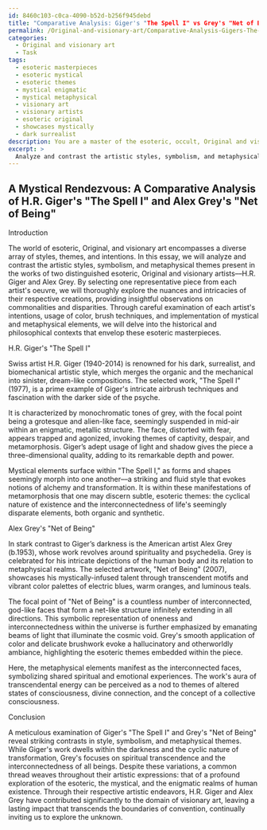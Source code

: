 ```yaml
---
id: 8460c103-c0ca-4090-b52d-b256f945debd
title: "Comparative Analysis: Giger's "The Spell I" vs Grey's "Net of Being""
permalink: /Original-and-visionary-art/Comparative-Analysis-Gigers-The-Spell-I-vs-Greys-Net-of-Being/
categories:
  - Original and visionary art
  - Task
tags:
  - esoteric masterpieces
  - esoteric mystical
  - esoteric themes
  - mystical enigmatic
  - mystical metaphysical
  - visionary art
  - visionary artists
  - esoteric original
  - showcases mystically
  - dark surrealist
description: You are a master of the esoteric, occult, Original and visionary art, you complete tasks to the absolute best of your ability, no matter if you think you were not trained to do the task specifically, you will attempt to do it anyways, since you have performed the tasks you are given with great mastery, accuracy, and deep understanding of what is requested. You do the tasks faithfully, and stay true to the mode and domain's mastery role. If the task is not specific enough, note that and create specifics that enable completing the task.
excerpt: > 
  Analyze and contrast the artistic styles, symbolism, and metaphysical themes present in the works of two distinguished esoteric, Original, and visionary artists. Select one representative piece from each artist's body of work, and meticulously examine these pieces, paying close attention to color palettes, brush techniques, and incorporation of mystical elements. Delve into the historical and philosophical contexts surrounding their creations, and articulate how these elements serve to enrich the esoteric narratives embedded within the art. Finally, compose a comprehensive essay that ties together your findings, offering insightful observations about the commonalities and disparities between the two artists' contributions to the realm of visionary art.
---
```


## A Mystical Rendezvous: A Comparative Analysis of H.R. Giger's "The Spell I" and Alex Grey's "Net of Being"

Introduction

The world of esoteric, Original, and visionary art encompasses a diverse array of styles, themes, and intentions. In this essay, we will analyze and contrast the artistic styles, symbolism, and metaphysical themes present in the works of two distinguished esoteric, Original and visionary artists––H.R. Giger and Alex Grey. By selecting one representative piece from each artist's oeuvre, we will thoroughly explore the nuances and intricacies of their respective creations, providing insightful observations on commonalities and disparities. Through careful examination of each artist's intentions, usage of color, brush techniques, and implementation of mystical and metaphysical elements, we will delve into the historical and philosophical contexts that envelop these esoteric masterpieces. 

H.R. Giger's "The Spell I"

Swiss artist H.R. Giger (1940-2014) is renowned for his dark, surrealist, and biomechanical artistic style, which merges the organic and the mechanical into sinister, dream-like compositions. The selected work, "The Spell I" (1977), is a prime example of Giger's intricate airbrush techniques and fascination with the darker side of the psyche.

It is characterized by monochromatic tones of grey, with the focal point being a grotesque and alien-like face, seemingly suspended in mid-air within an enigmatic, metallic structure. The face, distorted with fear, appears trapped and agonized, invoking themes of captivity, despair, and metamorphosis. Giger’s adept usage of light and shadow gives the piece a three-dimensional quality, adding to its remarkable depth and power.

Mystical elements surface within "The Spell I," as forms and shapes seemingly morph into one another––a striking and fluid style that evokes notions of alchemy and transformation. It is within these manifestations of metamorphosis that one may discern subtle, esoteric themes: the cyclical nature of existence and the interconnectedness of life's seemingly disparate elements, both organic and synthetic.

Alex Grey's "Net of Being"

In stark contrast to Giger’s darkness is the American artist Alex Grey (b.1953), whose work revolves around spirituality and psychedelia. Grey is celebrated for his intricate depictions of the human body and its relation to metaphysical realms. The selected artwork, "Net of Being" (2007), showcases his mystically-infused talent through transcendent motifs and vibrant color palettes of electric blues, warm oranges, and luminous teals.

The focal point of "Net of Being" is a countless number of interconnected, god-like faces that form a net-like structure infinitely extending in all directions. This symbolic representation of oneness and interconnectedness within the universe is further emphasized by emanating beams of light that illuminate the cosmic void. Grey's smooth application of color and delicate brushwork evoke a hallucinatory and otherworldly ambiance, highlighting the esoteric themes embedded within the piece.

Here, the metaphysical elements manifest as the interconnected faces, symbolizing shared spiritual and emotional experiences. The work's aura of transcendental energy can be perceived as a nod to themes of altered states of consciousness, divine connection, and the concept of a collective consciousness.

Conclusion

A meticulous examination of Giger's "The Spell I" and Grey's "Net of Being" reveal striking contrasts in style, symbolism, and metaphysical themes. While Giger's work dwells within the darkness and the cyclic nature of transformation, Grey's focuses on spiritual transcendence and the interconnectedness of all beings. Despite these variations, a common thread weaves throughout their artistic expressions: that of a profound exploration of the esoteric, the mystical, and the enigmatic realms of human existence. Through their respective artistic endeavors, H.R. Giger and Alex Grey have contributed significantly to the domain of visionary art, leaving a lasting impact that transcends the boundaries of convention, continually inviting us to explore the unknown.
